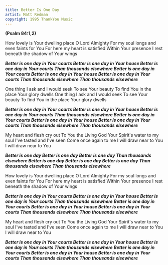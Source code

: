 ```yaml
---
title: Better Is One Day
artist: Matt Redman
copyright: 1995 ThankYou Music
---
```

<strong>(Psalm 84:1,2)</strong>


How lovely is Your dwelling place
O Lord Almighty
For my soul longs and even faints for You
For here my heart is satisfied
Within Your presence
I rest beneath the shadow of Your wings

 ***Better is one day in Your courts
  Better is one day in Your house
  Better is one day in Your courts
  Than thousands elsewhere
  Better is one day in Your courts
  Better is one day in Your house
  Better is one day in Your courts
  Than thousands elsewhere
  Than thousands elsewhere***

One thing I ask and I would seek
To see Your beauty
To find You in the place Your glory dwells
One thing I ask and I would seek
To see Your beauty
To find You in the place Your glory dwells

 ***Better is one day in Your courts
  Better is one day in Your house
  Better is one day in Your courts
  Than thousands elsewhere
  Better is one day in Your courts
  Better is one day in Your house
  Better is one day in Your courts
  Than thousands elsewhere
  Than thousands elsewhere***

My heart and flesh cry out
To You the Living God
Your Spirit's water to my soul
I've tasted and I've seen
Come once again to me
I will draw near to You
I will draw near to You

 ***Better is one day
  Better is one day
  Better is one day
  Than thousands elsewhere
  Better is one day
  Better is one day
  Better is one day
  Than thousands elsewhere
  Than thousands elsewhere***

How lovely is Your dwelling place
O Lord Almighty
For my soul longs and even faints for You
For here my heart is satisfied
Within Your presence
I rest beneath the shadow of Your wings

 ***Better is one day in Your courts
  Better is one day in Your house
  Better is one day in Your courts
  Than thousands elsewhere
  Better is one day in Your courts
  Better is one day in Your house
  Better is one day in Your courts
  Than thousands elsewhere
  Than thousands elsewhere***

My heart and flesh cry out
To You the Living God
Your Spirit's water to my soul
I've tasted and I've seen
Come once again to me
I will draw near to You
I will draw near to You

 ***Better is one day in Your courts
  Better is one day in Your house
  Better is one day in Your courts
  Than thousands elsewhere
  Better is one day in Your courts
  Better is one day in Your house
  Better is one day in Your courts
  Than thousands elsewhere
  Than thousands elsewhere***